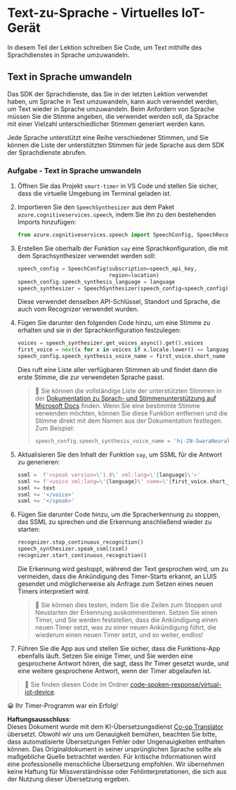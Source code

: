 <!--
CO_OP_TRANSLATOR_METADATA:
{
  "original_hash": "7966848a1f870e4c42edb4db67b13c57",
  "translation_date": "2025-08-25T22:40:26+00:00",
  "source_file": "6-consumer/lessons/3-spoken-feedback/virtual-device-text-to-speech.md",
  "language_code": "de"
}
-->
# Text-zu-Sprache - Virtuelles IoT-Gerät

In diesem Teil der Lektion schreiben Sie Code, um Text mithilfe des Sprachdienstes in Sprache umzuwandeln.

## Text in Sprache umwandeln

Das SDK der Sprachdienste, das Sie in der letzten Lektion verwendet haben, um Sprache in Text umzuwandeln, kann auch verwendet werden, um Text wieder in Sprache umzuwandeln. Beim Anfordern von Sprache müssen Sie die Stimme angeben, die verwendet werden soll, da Sprache mit einer Vielzahl unterschiedlicher Stimmen generiert werden kann.

Jede Sprache unterstützt eine Reihe verschiedener Stimmen, und Sie können die Liste der unterstützten Stimmen für jede Sprache aus dem SDK der Sprachdienste abrufen.

### Aufgabe - Text in Sprache umwandeln

1. Öffnen Sie das Projekt `smart-timer` in VS Code und stellen Sie sicher, dass die virtuelle Umgebung im Terminal geladen ist.

1. Importieren Sie den `SpeechSynthesizer` aus dem Paket `azure.cognitiveservices.speech`, indem Sie ihn zu den bestehenden Imports hinzufügen:

    ```python
    from azure.cognitiveservices.speech import SpeechConfig, SpeechRecognizer, SpeechSynthesizer
    ```

1. Erstellen Sie oberhalb der Funktion `say` eine Sprachkonfiguration, die mit dem Sprachsynthesizer verwendet werden soll:

    ```python
    speech_config = SpeechConfig(subscription=speech_api_key,
                                 region=location)
    speech_config.speech_synthesis_language = language
    speech_synthesizer = SpeechSynthesizer(speech_config=speech_config)
    ```

    Diese verwendet denselben API-Schlüssel, Standort und Sprache, die auch vom Recognizer verwendet wurden.

1. Fügen Sie darunter den folgenden Code hinzu, um eine Stimme zu erhalten und sie in der Sprachkonfiguration festzulegen:

    ```python
    voices = speech_synthesizer.get_voices_async().get().voices
    first_voice = next(x for x in voices if x.locale.lower() == language.lower())
    speech_config.speech_synthesis_voice_name = first_voice.short_name
    ```

    Dies ruft eine Liste aller verfügbaren Stimmen ab und findet dann die erste Stimme, die zur verwendeten Sprache passt.

    > 💁 Sie können die vollständige Liste der unterstützten Stimmen in der [Dokumentation zu Sprach- und Stimmenunterstützung auf Microsoft Docs](https://docs.microsoft.com/azure/cognitive-services/speech-service/language-support?WT.mc_id=academic-17441-jabenn#text-to-speech) finden. Wenn Sie eine bestimmte Stimme verwenden möchten, können Sie diese Funktion entfernen und die Stimme direkt mit dem Namen aus der Dokumentation festlegen. Zum Beispiel:
    >
    > ```python
    > speech_config.speech_synthesis_voice_name = 'hi-IN-SwaraNeural'
    > ```

1. Aktualisieren Sie den Inhalt der Funktion `say`, um SSML für die Antwort zu generieren:

    ```python
    ssml =  f'<speak version=\'1.0\' xml:lang=\'{language}\'>'
    ssml += f'<voice xml:lang=\'{language}\' name=\'{first_voice.short_name}\'>'
    ssml += text
    ssml += '</voice>'
    ssml += '</speak>'
    ```

1. Fügen Sie darunter Code hinzu, um die Spracherkennung zu stoppen, das SSML zu sprechen und die Erkennung anschließend wieder zu starten:

    ```python
    recognizer.stop_continuous_recognition()
    speech_synthesizer.speak_ssml(ssml)
    recognizer.start_continuous_recognition()
    ```

    Die Erkennung wird gestoppt, während der Text gesprochen wird, um zu vermeiden, dass die Ankündigung des Timer-Starts erkannt, an LUIS gesendet und möglicherweise als Anfrage zum Setzen eines neuen Timers interpretiert wird.

    > 💁 Sie können dies testen, indem Sie die Zeilen zum Stoppen und Neustarten der Erkennung auskommentieren. Setzen Sie einen Timer, und Sie werden feststellen, dass die Ankündigung einen neuen Timer setzt, was zu einer neuen Ankündigung führt, die wiederum einen neuen Timer setzt, und so weiter, endlos!

1. Führen Sie die App aus und stellen Sie sicher, dass die Funktions-App ebenfalls läuft. Setzen Sie einige Timer, und Sie werden eine gesprochene Antwort hören, die sagt, dass Ihr Timer gesetzt wurde, und eine weitere gesprochene Antwort, wenn der Timer abgelaufen ist.

> 💁 Sie finden diesen Code im Ordner [code-spoken-response/virtual-iot-device](../../../../../6-consumer/lessons/3-spoken-feedback/code-spoken-response/virtual-iot-device).

😀 Ihr Timer-Programm war ein Erfolg!

**Haftungsausschluss**:  
Dieses Dokument wurde mit dem KI-Übersetzungsdienst [Co-op Translator](https://github.com/Azure/co-op-translator) übersetzt. Obwohl wir uns um Genauigkeit bemühen, beachten Sie bitte, dass automatisierte Übersetzungen Fehler oder Ungenauigkeiten enthalten können. Das Originaldokument in seiner ursprünglichen Sprache sollte als maßgebliche Quelle betrachtet werden. Für kritische Informationen wird eine professionelle menschliche Übersetzung empfohlen. Wir übernehmen keine Haftung für Missverständnisse oder Fehlinterpretationen, die sich aus der Nutzung dieser Übersetzung ergeben.